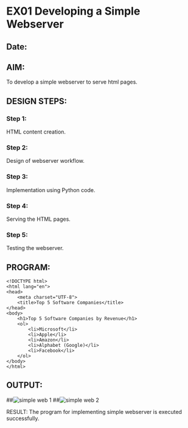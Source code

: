 # EX01 Developing a Simple Webserver
## Date: 

## AIM:
To develop a simple webserver to serve html pages.

## DESIGN STEPS:
### Step 1: 
HTML content creation.

### Step 2:
Design of webserver workflow.

### Step 3:
Implementation using Python code.

### Step 4:
Serving the HTML pages.

### Step 5:
Testing the webserver.

## PROGRAM:
```
<!DOCTYPE html>
<html lang="en">
<head>
    <meta charset="UTF-8">
    <title>Top 5 Software Companies</title>
</head>
<body>
    <h1>Top 5 Software Companies by Revenue</h1>
    <ol>
        <li>Microsoft</li>
        <li>Apple</li>
        <li>Amazon</li>
        <li>Alphabet (Google)</li>
        <li>Facebook</li>
    </ol>
</body>
</html>
```
## OUTPUT:
##![simple web 1](https://github.com/Boobeshkrishna/simplewebserver/assets/141472052/7655d87d-2de1-4fa5-ad0d-227cc67271af)
##![simple web 2](https://github.com/Boobeshkrishna/simplewebserver/assets/141472052/cfbab733-d5ff-4791-85fe-6b7c993fc417)

RESULT:
The program for implementing simple webserver is executed successfully.
